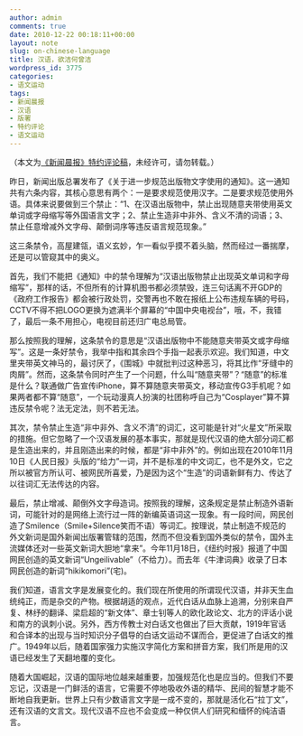 ```yaml
---
author: admin
comments: true
date: 2010-12-22 00:18:11+00:00
layout: note
slug: on-chinese-language
title: 汉语，欲洁何曾洁
wordpress_id: 3775
categories:
- 语文运动
tags:
- 新闻晨报
- 汉语
- 版署
- 特约评论
- 语文运动
---
```


（本文为[《新闻晨报》特约评论稿](http://newspaper.jfdaily.com/xwcb/html/2010-12/22/content_479059.htm)，未经许可，请勿转载。）

昨日，新闻出版总署发布了《关于进一步规范出版物文字使用的通知》。这一通知共有六条内容，其核心意思有两个：一是要求规范使用汉字。二是要求规范使用外语。具体来说要做到三个禁止：“1、在汉语出版物中，禁止出现随意夹带使用英文单词或字母缩写等外国语言文字；2、禁止生造非中非外、含义不清的词语；3、禁止任意增减外文字母、颠倒词序等违反语言规范现象。”

这三条禁令，高屋建瓴，语义玄妙，乍一看似乎摸不着头脑，然而经过一番揣摩，还是可以管窥其中的奥义。

首先，我们不能把《通知》中的禁令理解为“汉语出版物禁止出现英文单词和字母缩写”，那样的话，不但所有的计算机图书都必须禁毁，连三句话离不开GDP的《政府工作报告》都会被行政处罚，交警再也不敢在报纸上公布违规车辆的号码，CCTV不得不把LOGO更换为遮满半个屏幕的“中国中央电视台”，哦，不，我错了，最后一条不用担心，电视目前还归广电总局管。

那么按照我的理解，这条禁令的意思是“汉语出版物中不能随意夹带英文或字母缩写”。这是一条好禁令，我举中指和其余四个手指一起表示欢迎。我们知道，中文里夹带英文神马的，最讨厌了，《围城》中就批判过这种恶习，将其比作“牙缝中的肉屑”。然而，这条禁令同时产生了一个问题，什么叫“随意夹带”？“随意”的标准是什么？联通做广告宣传iPhone，算不算随意夹带英文，移动宣传G3手机呢？如果两者都不算“随意”，一个玩动漫真人扮演的社团称呼自己为“Cosplayer”算不算违反禁令呢？法无定法，则不若无法。

其次，禁令禁止生造“非中非外、含义不清”的词汇，这可能是针对“火星文”所采取的措施。但它忽略了一个汉语发展的基本事实，那就是现代汉语的绝大部分词汇都是生造出来的，并且刚造出来的时候，都是“非中非外”的。例如出现在2010年11月10日《人民日报》头版的“给力”一词，并不是标准的中文词汇，也不是外文，它之所以被官方所认可、被网民所喜爱，乃是因为这个“生造”的词语新鲜有力、传达了以往词汇无法传达的内容。

最后，禁止增减、颠倒外文字母造词。按照我的理解，这条规定是禁止制造外语新词，可能针对的是网络上流行过一阵的新编英语词这一现象。有一段时间，网民创造了Smilence（Smile+Silence笑而不语）等词汇。按理说，禁止制造不规范的外文新词是国外新闻出版署管辖的范围，然而不但没看到国外类似的禁令，国外主流媒体还对一些英文新词大胆地“拿来”。今年11月18日，《纽约时报》报道了中国网民创造的英文新词“Ungeilivable”（不给力）。而去年《牛津词典》收录了日本网民创造的新词“hikikomori”(宅)。

我们知道，语言文字是发展变化的。我们现在所使用的所谓现代汉语，并非天生血统纯正，而是杂交的产物。根据胡适的观点，近代白话从血脉上追溯，分别来自严复、林纾的翻译、梁启超的“新文体”、章士钊等人的欧化政论文、北方的评话小说和南方的讽刺小说。另外，西方传教士对白话文也做出了巨大贡献，1919年官话和合译本的出现与当时知识分子倡导的白话文运动不谋而合，更促进了白话文的推广。1949年以后，随着国家强力实施汉字简化方案和拼音方案，我们所是用的汉语已经发生了天翻地覆的变化。

随着大国崛起，汉语的国际地位越来越重要，加强规范化也是应当的。但我们不要忘记，汉语是一门鲜活的语言，它需要不停地吸收外语的精华、民间的智慧才能不断地自我更新。世界上只有少数语言文字是一成不变的，那就是活化石“拉丁文”，还有汉语的文言文。现代汉语不应也不会变成一种仅供人们研究和缅怀的纯洁语言。
